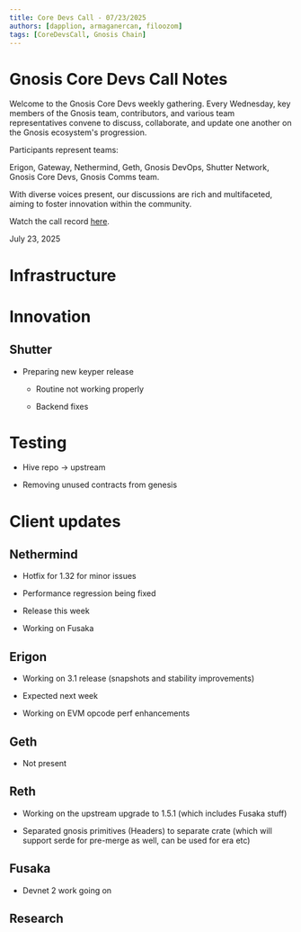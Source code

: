 ```yaml
---
title: Core Devs Call - 07/23/2025
authors: [dapplion, armaganercan, filoozom]
tags: [CoreDevsCall, Gnosis Chain]
---
```


# Gnosis Core Devs Call Notes

Welcome to the Gnosis Core Devs weekly gathering. Every Wednesday, key members of the Gnosis team, contributors, and various team representatives convene to discuss, collaborate, and update one another on the Gnosis ecosystem's progression.

Participants represent teams:

Erigon, Gateway, Nethermind, Geth, Gnosis DevOps, Shutter Network, Gnosis Core Devs, Gnosis Comms team.

With diverse voices present, our discussions are rich and multifaceted, aiming to foster innovation within the community.

Watch the call record [here](https://youtu.be/tJAp2HgxXQM).

July 23, 2025

# Infrastructure

# Innovation

## Shutter

* Preparing new keyper release
  
  * Routine not working properly

  * Backend fixes

# Testing

* Hive repo → upstream

* Removing unused contracts from genesis

# Client updates

## Nethermind

* Hotfix for  1.32 for minor issues

* Performance regression being fixed

* Release this week

* Working on Fusaka

## Erigon

* Working on 3.1 release (snapshots and stability improvements)

* Expected next week

* Working on EVM opcode perf enhancements

## Geth

* Not present

## Reth

* Working on the upstream upgrade to 1.5.1 (which includes Fusaka stuff)

* Separated gnosis primitives (Headers) to separate crate (which will support serde for pre-merge as well, can be used for era etc)

## Fusaka

* Devnet 2 work going on

## Research
